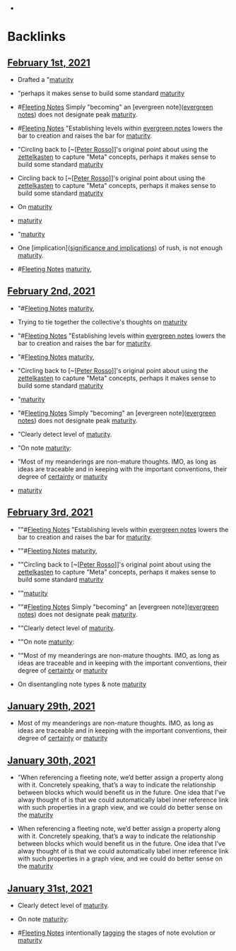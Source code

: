- 

# Backlinks
## [February 1st, 2021](<February 1st, 2021.md>)
- Drafted a "[maturity](<maturity.md>)

- "perhaps it makes sense to build some standard [maturity](<maturity.md>)

- #[Fleeting Notes](<Fleeting Notes.md>) Simply "becoming" an [evergreen note]([evergreen notes](<evergreen notes.md>)) does not designate peak [maturity](<maturity.md>).

- #[Fleeting Notes](<Fleeting Notes.md>) "Establishing levels within [evergreen notes](<evergreen notes.md>) lowers the bar to creation and raises the bar for [maturity](<maturity.md>).

- "Circling back to [~[[Peter Rosso](<~[[Peter Rosso.md>)]]'s original point about using the [zettelkasten](<zettelkasten.md>) to capture "Meta" concepts, perhaps it makes sense to build some standard [maturity](<maturity.md>)

- Circling back to [~[[Peter Rosso](<~[[Peter Rosso.md>)]]'s original point about using the [zettelkasten](<zettelkasten.md>) to capture "Meta" concepts, perhaps it makes sense to build some standard [maturity](<maturity.md>)

- On [maturity](<maturity.md>)

- [maturity](<maturity.md>)

- "[maturity](<maturity.md>)

- One [implication]([significance and implications](<significance and implications.md>)) of rush, is not enough [maturity](<maturity.md>).

- #[Fleeting Notes](<Fleeting Notes.md>) [maturity](<maturity.md>),

## [February 2nd, 2021](<February 2nd, 2021.md>)
- "#[Fleeting Notes](<Fleeting Notes.md>) [maturity](<maturity.md>),

- Trying to tie together the collective's thoughts on [maturity](<maturity.md>)

- "#[Fleeting Notes](<Fleeting Notes.md>) "Establishing levels within [evergreen notes](<evergreen notes.md>) lowers the bar to creation and raises the bar for [maturity](<maturity.md>).

- "#[Fleeting Notes](<Fleeting Notes.md>) [maturity](<maturity.md>),

- "Circling back to [~[[Peter Rosso](<~[[Peter Rosso.md>)]]'s original point about using the [zettelkasten](<zettelkasten.md>) to capture "Meta" concepts, perhaps it makes sense to build some standard [maturity](<maturity.md>)

- "[maturity](<maturity.md>)

- "#[Fleeting Notes](<Fleeting Notes.md>) Simply "becoming" an [evergreen note]([evergreen notes](<evergreen notes.md>)) does not designate peak [maturity](<maturity.md>).

- "Clearly detect level of [maturity](<maturity.md>).

- "On note [maturity](<maturity.md>):

- "Most of my meanderings are non-mature thoughts. IMO, as long as ideas are traceable and in keeping with the important conventions, their degree of [certainty](<certainty.md>) or [maturity](<maturity.md>)

- [maturity](<maturity.md>)

## [February 3rd, 2021](<February 3rd, 2021.md>)
- ""#[Fleeting Notes](<Fleeting Notes.md>) "Establishing levels within [evergreen notes](<evergreen notes.md>) lowers the bar to creation and raises the bar for [maturity](<maturity.md>).

- ""#[Fleeting Notes](<Fleeting Notes.md>) [maturity](<maturity.md>),

- ""Circling back to [~[[Peter Rosso](<~[[Peter Rosso.md>)]]'s original point about using the [zettelkasten](<zettelkasten.md>) to capture "Meta" concepts, perhaps it makes sense to build some standard [maturity](<maturity.md>)

- ""[maturity](<maturity.md>)

- ""#[Fleeting Notes](<Fleeting Notes.md>) Simply "becoming" an [evergreen note]([evergreen notes](<evergreen notes.md>)) does not designate peak [maturity](<maturity.md>).

- ""Clearly detect level of [maturity](<maturity.md>).

- ""On note [maturity](<maturity.md>):

- ""Most of my meanderings are non-mature thoughts. IMO, as long as ideas are traceable and in keeping with the important conventions, their degree of [certainty](<certainty.md>) or [maturity](<maturity.md>)

- On disentangling note types & note [maturity](<maturity.md>)

## [January 29th, 2021](<January 29th, 2021.md>)
- Most of my meanderings are non-mature thoughts. IMO, as long as ideas are traceable and in keeping with the important conventions, their degree of [certainty](<certainty.md>) or [maturity](<maturity.md>)

## [January 30th, 2021](<January 30th, 2021.md>)
- "When referencing a fleeting note, we’d better assign a property along with it. Concretely speaking, that’s a way to indicate the relationship between blocks which would benefit us in the future. One idea that I’ve alway thought of is that we could automatically label inner reference link with such properties in a graph view, and we could do better sense on the [maturity](<maturity.md>)

- When referencing a fleeting note, we’d better assign a property along with it. Concretely speaking, that’s a way to indicate the relationship between blocks which would benefit us in the future. One idea that I’ve alway thought of is that we could automatically label inner reference link with such properties in a graph view, and we could do better sense on the [maturity](<maturity.md>)

## [January 31st, 2021](<January 31st, 2021.md>)
- Clearly detect level of [maturity](<maturity.md>).

- On note [maturity](<maturity.md>):

- #[Fleeting Notes](<Fleeting Notes.md>) intentionally [tagging](<tagging.md>) the stages of note evolution or [maturity](<maturity.md>)


